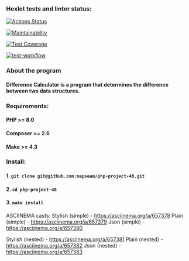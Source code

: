 ### Hexlet tests and linter status:
[![Actions Status](https://github.com/mapseam/php-project-48/actions/workflows/hexlet-check.yml/badge.svg)](https://github.com/mapseam/php-project-48/actions)

[![Maintainability](https://api.codeclimate.com/v1/badges/e7e67d84f2d75914e524/maintainability)](https://codeclimate.com/github/mapseam/php-project-48/maintainability)

[![Test Coverage](https://api.codeclimate.com/v1/badges/e7e67d84f2d75914e524/test_coverage)](https://codeclimate.com/github/mapseam/php-project-48/test_coverage)

[![test-workflow](https://github.com/mapseam/php-project-48/actions/workflows/test-workflow.yml/badge.svg)](https://github.com/mapseam/php-project-48/actions/workflows/test-workflow.yml)

### About the program
#### Difference Calculator is a program that determines the difference between two data structures.
### Requirements:
#### PHP >= 8.0
#### Composer >= 2.6
#### Make >= 4.3
### Install:
#### 1. `git clone git@github.com:mapseam/php-project-48.git`
#### 2. `cd php-project-48`
#### 3. `make install`

ASCIINEMA casts:
Stylish (simple) - https://asciinema.org/a/657378
Plain (simple) - https://asciinema.org/a/657379
Json (simple) - https://asciinema.org/a/657380

Stylish (nested) - https://asciinema.org/a/657381
Plain (nested) - https://asciinema.org/a/657382
Json (nested) - https://asciinema.org/a/657383


